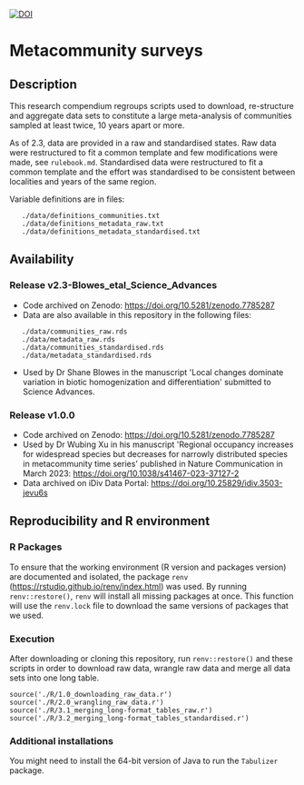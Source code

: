 
[![DOI](https://zenodo.org/badge/454080355.svg)](https://zenodo.org/badge/latestdoi/454080355)

# Metacommunity surveys

## Description

This research compendium regroups scripts used to download, re-structure and aggregate data sets to constitute a large meta-analysis of communities sampled at least twice, 10 years apart or more.  

As of 2.3, data are provided in a raw and standardised states. Raw data were restructured to fit a common template and few modifications were made, see `rulebook.md`. Standardised data were restructured to fit a common template and the effort was standardised to be consistent between localities and years of the same region.  

Variable definitions are in files:
```
   ./data/definitions_communities.txt
   ./data/definitions_metadata_raw.txt
   ./data/definitions_metadata_standardised.txt
```

## Availability
### Release v2.3-Blowes_etal_Science_Advances 

 - Code archived on Zenodo: https://doi.org/10.5281/zenodo.7785287
 - Data are also available in this repository in the following files:
 
 ```
    ./data/communities_raw.rds
    ./data/metadata_raw.rds
    ./data/communities_standardised.rds
    ./data/metadata_standardised.rds
 ```
 - Used by Dr Shane Blowes in the manuscript 'Local changes dominate variation in biotic homogenization and differentiation' submitted to Science Advances.

### Release v1.0.0

 - Code archived on Zenodo: https://doi.org/10.5281/zenodo.7785287
 - Used by Dr Wubing Xu in his manuscript 'Regional occupancy increases for widespread species but decreases for narrowly distributed species in metacommunity time series' published in Nature Communication in March 2023: https://doi.org/10.1038/s41467-023-37127-2
 - Data archived on iDiv Data Portal: https://doi.org/10.25829/idiv.3503-jevu6s


## Reproducibility and R environment
### R Packages
To ensure that the working environment (R version and packages version) are documented and isolated, the package `renv` (https://rstudio.github.io/renv/index.html) was used. By running `renv::restore()`, `renv` will install all missing packages at once. This function will use the `renv.lock` file to download the same versions of packages that we used.

### Execution
After downloading or cloning this repository, run `renv::restore()` and these scripts in order to download raw data, wrangle raw data and merge all data sets into one long table.
```
source('./R/1.0_downloading_raw_data.r')
source('./R/2.0_wrangling_raw_data.r')
source('./R/3.1_merging_long-format_tables_raw.r')
source('./R/3.2_merging_long-format_tables_standardised.r')
```

### Additional installations
You might need to install the 64-bit version of Java to run the `Tabulizer` package.
